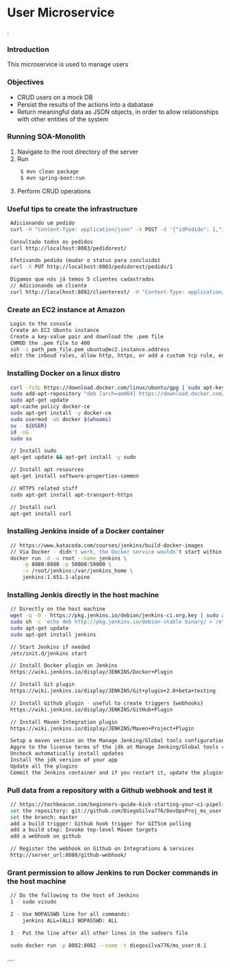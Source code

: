 # User Microservice
.
### Introduction 
This microservice is used to manage users

### Objectives
* CRUD users on a mock DB
* Persist the results of the actions into a dabatase
* Return meaningful data as JSON objects, in order to allow relationships with other entities of the system

### Running SOA-Monolith
1. Navigate to the root directory of the server
2. Run
   ```sh
    $ mvn clean package
    $ mvn spring-boot:run
   ```
3. Perform CRUD operations

### Useful tips to create the infrastructure
   ```sh
    Adicionando um pedido
    curl -H "Content-Type: application/json" -X POST -d '{"idPedido": 1,"idCliente": 1,"item" : {"idProduto":1,"quantidade":1}}' http://localhost:8083/pedidorest/item/adiciona

    Consultado todos os pedidos
    curl http://localhost:8083/pedidorest/

    Efetivando pedido (mudar o status para concluido)
    curl -X PUT http://localhost:8083/pedidorest/pedido/1

    Digamos que nós já temos 5 clientes cadastrados
    // Adicionando um cliente
    curl http://localhost:8082/clienterest/ -H "Content-Type: application/json" -X POST -d '{"id":6,"nome":"Cliente 6","email":"customer6@gmail.com"}'
   ```

### Create an EC2 instance at Amazon
   ```sh
    Login to the console
    Create an EC2 Ubuntu instance 
    Create a key-value pair and download the .pem file
    CHMOD the .pem file to 400
    ssh -i path_pem_file.pem ubuntu@ec2.instance.address
    edit the inboud rules, allow http, https, or add a custom tcp rule, enable the ports you need, I've added 8080 - 8088
   ```

### Installing Docker on a linux distro
   ```sh
    curl -fsSL https://download.docker.com/linux/ubuntu/gpg | sudo apt-key add -
    sudo add-apt-repository "deb [arch=amd64] https://download.docker.com/linux/ubuntu $(lsb_release -cs) stable"
    sudo apt-get update
    apt-cache policy docker-ce
    sudo apt-get install -y docker-ce
    sudo usermod -aG docker $(whoami)
    su - ${USER}
    id -nG
    sudo su

    // Install sudo
    apt-get update && apt-get install -y sudo 

    // Install apt resources
    apt-get install software-properties-common

    // HTTPS related stuff
    sudo apt-get install apt-transport-https

    // Install curl
    apt-get install curl
   ```

### Installing Jenkins inside of a Docker container
   ```sh
    // https://www.katacoda.com/courses/jenkins/build-docker-images
    // Via Docker - didn't work, the Docker service wouldn't start within the Docker container
    docker run -d -u root --name jenkins \
        -p 8080:8080 -p 50000:50000 \
        -v /root/jenkins:/var/jenkins_home \
        jenkins:1.651.1-alpine
   ```

### Installing Jenkis directly in the host machine
   ```sh
    // Directly on the host machine
    wget -q -O - https://pkg.jenkins.io/debian/jenkins-ci.org.key | sudo apt-key add -
    sudo sh -c 'echo deb http://pkg.jenkins.io/debian-stable binary/ > /etc/apt/sources.list.d/jenkins.list'
    sudo apt-get update
    sudo apt-get install jenkins

    // Start Jenkins if needed
    /etc/init.d/jenkins start

    // Install Docker plugin on Jenkins
    https://wiki.jenkins.io/display/JENKINS/Docker+Plugin

    // Install Git plugin
    https://wiki.jenkins.io/display/JENKINS/Git+plugin+2.0+beta+testing

    // Install Github plugin - useful to create triggers (webhooks)
    https://wiki.jenkins.io/display/JENKINS/GitHub+Plugin

    // Install Maven Integration plugin
    https://wiki.jenkins.io/display/JENKINS/Maven+Project+Plugin

    Setup a maven version on the Manage Jenking/Global tools configuration/add maven
    Aggre to the license terms of the jdk at Manage Jenking/Global tools configuration/jdk
    Uncheck automatically install updates
    Install the jdk version of your app
    Update all the plugins
    Commit the Jenkins container and if you restart it, update the plugins again
   ```

### Pull data from a repository with a Github webhook and test it
   ```sh
    // https://techbeacon.com/beginners-guide-kick-starting-your-ci-pipeline-jenkins
    set the repository: git://github.com/DiegoSilva776/DevOpsProj_ms_user.git
    set the branch: master
    add a build trigger: Github hook trigger for GITScm polling
    add a build step: Invoke top-level Maven targets
    add a webhook on github

    // Register the webhook on Github on Integrations & services
    http://server_url:8080/github-webhook/
   ```

### Grant permission to allow Jenkins to run Docker commands in the host machine
   ```sh
    // Do the following to the host of Jenkins
    1 - sudo visudo

    2 - Use NOPASSWD line for all commands:
        jenkins ALL=(ALL) NOPASSWD: ALL

    3 - Put the line after all other lines in the sudoers file

    sudo docker run -p 8082:8082 --name -t diegosilva776/ms_user:0.1
   ```

....
